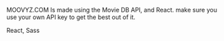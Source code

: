 MOOVYZ.COM
Is made using the Movie DB API, and React.
make sure you use your own API key to get the best out of it.

React, Sass
